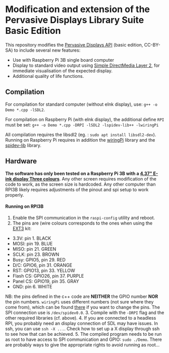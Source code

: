 

# Modification and extension of the Pervasive Displays Library Suite Basic Edition

This repository modifies the [Pervasive Displays API](https://github.com/rei-vilo/PDLS_EXT3_Basic) (basic edition, CC-BY-SA) to include several new features:
- Use with Raspberry Pi 3B single board computer
- Display to standard video output using [Simple DirectMedia Layer 2](https://www.libsdl.org/), for immediate visualisation of the expected display. 
- Additional quality of life functions. 

## Compilation
For compilation for standard computer (without eInk display), use:
`g++ -o Demo *.cpp -lSDL2`.

For compilation on Raspberry Pi (with eInk display), the additional define `RPI` must be set:
`g++ -o Demo *.cpp -DRPI -lSDL2 -lspidev-lib++ -lwiringPi`

All compilation requires the libsdl2 (eg. : `sudo apt install libsdl2-dev`).
Running on Raspberry Pi requires in addition the [wiringPi](http://wiringpi.com/) library and the [spidev-lib](https://github.com/milekium/spidev-lib) library. 

## Hardware
__The software has only been tested on a Raspberry Pi 3B with a [4.37" E-ink display Three colours](https://www.pervasivedisplays.com/product/4-37-e-ink-display-spectra-r2-0/)__. 
Any other screen requires modification of the code to work, as the screen size is hardcoded. Any other computer than RPI3B likely requires adjustments of the pinout and spi setup to work properly.

#### Running on RPI3B
1. Enable the SPI communication in the `raspi-config` utility and reboot.
2. The pins are (wire colours corresponds to the ones when using the [EXT3](https://www.pervasivedisplays.com/product/epd-extension-kit-gen-3-ext3/) kit:
  - 3.3V: pin 1. BLACK
  - MOSI: pin 19. BLUE
  - MISO: pin 21. GREEN 
  - SCLK: pin 23. BROWN
  - Busy: GPIO5, pin 29. RED
  - D/C: GPIO6, pin 31. ORANGE
  - RST: GPIO13, pin 33. YELLOW
  - Flash CS: GPIO26, pin 37. PURPLE
  - Panel CS: GPIO19, pin 35. GRAY
  - GND: pin 6. WHITE
  
  NB: the pins defined in the c++ code are __NEITHER__ the GPIO number __NOR__ the pin numbers. `wiringPi` uses different numbers (not sure where they come from), which can be found [there](https://pinout.xyz/pinout/wiringpi#) if you want to change the pins. The SPI connection use is `/dev/spidev0.0`.
3. Compile with the `-DRPI` flag and the other required libraries (cf. above).
4. If you are connected to a headless RPI, you probably need an display connection of SDL may have issues. In ssh, you can use `ssh -X ...`. Check how to set up a X display through ssh to see how that can be achieved. 
5. The compiled program needs to be run as root to have access to SPI communication and GPIO: `sudo ./Demo`. There are probably ways to give the appropriate rights to avoid running as root...









